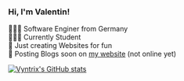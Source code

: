 <!-- Level 1: Simple bio and stats -->

### Hi, I'm Valentin!

👨🏼‍💻 Software Enginer from Germany<br/>
👨🏻‍🎓 Currently Student<br/>
🎨 Just creating Websites for fun<br/>
🌹 Posting Blogs soon on [my website](https://vyntrix.me) (not online yet)<br/>

<!-- Github stats from https://github.com/anuraghazra/github-readme-stats -->
[![Vyntrix's GitHub stats](https://github-readme-stats.vercel.app/api?username=vyntrix)](https://github.com/anuraghazra/github-readme-stats)
